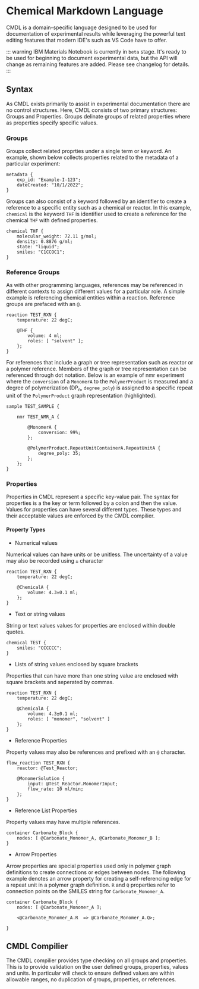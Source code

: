 # Chemical Markdown Language

CMDL is a domain-specific language designed to be used for documentation of experimental results while leveraging the powerful text editing features that modern IDE's such as VS Code have to offer.

::: warning
IBM Materials Notebook is currently in `beta` stage. It's ready to be used for beginning to document experimental data, but the API will change as remaining features are added. Please see changelog for details.
:::

## Syntax

As CMDL exists primarily to assist in experimental documentation there are no control structures. Here, CMDL consists of two primary structures: Groups and Properties. Groups delinate groups of related properties where as properties specify specific values.

### Groups

Groups collect related proprties under a single term or keyword. An example, shown below collects properties related to the metadata of a particular experiment:

```cmdl
metadata {
    exp_id: "Example-I-123";
    dateCreated: "10/1/2022";
}
```

Groups can also consist of a keyword followed by an identifier to create a reference to a specific entity such as a chemical or reactor. In this example, `chemical` is the keyword `THF` is identifier used to create a reference for the chemical `THF` with defined properties.

```cmdl{1}
chemical THF {
    molecular_weight: 72.11 g/mol;
    density: 0.8876 g/ml;
    state: "liquid";
    smiles: "C1CCOC1";
}
```

### Reference Groups

As with other programming languages, references may be referenced in different contexts to assign different values for a particular role. A simple example is referencing chemical entities within a reaction. Reference groups are prefaced with an `@`.

```cmdl{4-7}
reaction TEST_RXN {
    temperature: 22 degC;

    @THF {
        volume: 4 ml;
        roles: [ "solvent" ];
    };
}
```

For references that include a graph or tree representation such as reactor or a polymer reference. Members of the graph or tree representation can be referenced through dot notation. Below is an example of nmr experiment where the `conversion` of a `MonomerA` to the `PolymerProduct` is measured and a degree of polymerization (DP<sub>n</sub>, `degree_poly`) is assigned to a specific repeat unit of the `PolymerProduct` graph representation (highlighted).

```cmdl{9-11}
sample TEST_SAMPLE {

    nmr TEST_NMR_A {

        @MonomerA {
            conversion: 99%;
        };

        @PolymerProduct.RepeatUnitContainerA.RepeatUnitA {
            degree_poly: 35;
        };
    };
}
```

### Properties

Properties in CMDL represent a specific key-value pair. The syntax for properties is a the key or term followed by a colon and then the value. Values for properties can have several different types. These types and their acceptable values are enforced by the CMDL compilier.

#### Property Types

- Numerical values

Numerical values can have units or be unitless. The uncertainty of a value may also be recorded using `±` character

```cmdl{2,5}
reaction TEST_RXN {
    temperature: 22 degC;

    @ChemicalA {
        volume: 4.3±0.1 ml;
    };
}
```

- Text or string values

String or text values values for properties are enclosed within double quotes.

```cmdl{2}
chemical TEST {
    smiles: "CCCCCC";
}
```

- Lists of string values enclosed by square brackets

Properties that can have more than one string value are enclosed with square brackets and seperated by commas.

```cmdl{6}
reaction TEST_RXN {
    temperature: 22 degC;

    @ChemicalA {
        volume: 4.3±0.1 ml;
        roles: [ "monomer", "solvent" ]
    };
}
```

- Reference Properties

Property values may also be references and prefixed with an `@` character.

```cmdl{2,5}
flow_reaction TEST_RXN {
    reactor: @Test_Reactor;

    @MonomerSolution {
        input: @Test_Reactor.MonomerInput;
        flow_rate: 10 ml/min;
    };
}
```

- Reference List Properties

Property values may have multiple references.

```cmdl{2}
container Carbonate_Block {
    nodes: [ @Carbonate_Monomer_A, @Carbonate_Monomer_B ];
}
```

- Arrow Properties

Arrow properties are special properties used only in polymer graph definitions to create connections or edges between nodes. The following example denotes an arrow property for creating a self-referencing edge for a repeat unit in a polymer graph definition. `R` and `Q` properties refer to connection points on the SMILES string for `Carbonate_Monomer_A`.

```cmdl{4}
container Carbonate_Block {
    nodes: [ @Carbonate_Monomer_A ];

    <@Carbonate_Monomer_A.R  => @Carbonate_Monomer_A.Q>;

}
```

## CMDL Compilier

The CMDL compilier provides type checking on all groups and properties. This is to provide validation on the user defined groups, properties, values and units. In particular will check to ensure defined values are within allowable ranges, no duplication of groups, properties, or references.
